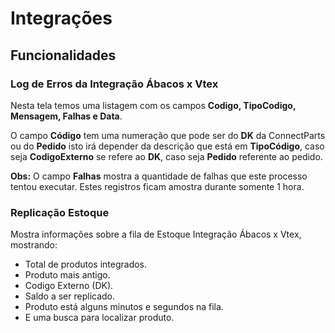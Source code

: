 # Integrações

## Funcionalidades

### Log de Erros da Integração Ábacos x Vtex

Nesta tela temos uma listagem com os campos **Codigo, TipoCodigo, Mensagem, Falhas e Data**.

O campo **Código** tem uma numeração que pode ser do **DK** da ConnectParts ou do **Pedido** isto irá depender da descrição que está em **TipoCódigo**, caso seja **CodigoExterno** se refere ao **DK**, caso seja **Pedido** referente ao pedido.

**Obs:** O campo **Falhas** mostra a quantidade de falhas que este processo tentou executar. Estes registros ficam amostra durante somente 1 hora.

### Replicação Estoque

Mostra informações sobre a fila de Estoque Integração Ábacos x Vtex, mostrando:

* Total de produtos integrados.
* Produto mais antigo.
* Codigo Externo \(DK\).
* Saldo a ser replicado.
* Produto está alguns minutos e segundos na fila.
* E uma busca para localizar produto.

